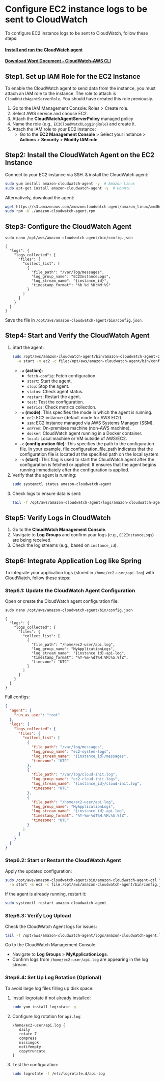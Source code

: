 # Configure EC2 instance logs to be sent to CloudWatch
To configure EC2 instance logs to be sent to CloudWatch, follow these steps:<br/>
#### [Install and run the CloudWatch agent](https://docs.aws.amazon.com/AmazonCloudWatch/latest/monitoring/install-CloudWatch-Agent-commandline-fleet.html)
#### [Download Word Document - CloudWatch-AWS CLI](../diagrams/CloudWatch.pdf)

## Step1. Set up IAM Role for the EC2 Instance
To enable the CloudWatch agent to send data from the instance, you must attach an IAM role to the instance. The role to attach is `CloudWatchAgentServerRole`. You should have created this role previously.
1. Go to the IAM Management Console: Roles > Create role.
2. Select AWS service and choose EC2.
3. Attach the **CloudWatchAgentServerPolicy** managed policy
4. Name the role (e.g., `EC2CloudWatchLoggingRole`) and create it.
5. Attach the IAM role to your EC2 instance:
    - Go to the **EC2 Management Console** > Select your instance > **Actions** > **Security** > **Modify IAM role**.

## Step2: Install the CloudWatch Agent on the EC2 Instance
Connect to your EC2 instance via SSH. & install the CloudWatch agent:
````bash
sudo yum install amazon-cloudwatch-agent -y  # Amazon Linux
sudo apt-get install amazon-cloudwatch-agent -y  # Ubuntu
````
Alternatively, download the agent:
````bash
wget https://s3.amazonaws.com/amazoncloudwatch-agent/amazon_linux/amd64/latest/amazon-cloudwatch-agent.rpm
sudo rpm -U ./amazon-cloudwatch-agent.rpm

````

## Step3: Configure the CloudWatch Agent
````console
sudo nano /opt/aws/amazon-cloudwatch-agent/bin/config.json

{
  "logs": {
    "logs_collected": {
      "files": {
        "collect_list": [
          {
            "file_path": "/var/log/messages",
            "log_group_name": "EC2InstanceLogs",
            "log_stream_name": "{instance_id}",
            "timestamp_format": "%b %d %H:%M:%S"
          }
        ]
      }
    }
  }
}
````
Save the file in `/opt/aws/amazon-cloudwatch-agent/bin/config.json`.

## Step4: Start and Verify the CloudWatch Agent

1. Start the agent:
    ````bash
    sudo /opt/aws/amazon-cloudwatch-agent/bin/amazon-cloudwatch-agent-ctl \
      -a start -m ec2 -c file:/opt/aws/amazon-cloudwatch-agent/bin/config.json -s
    ````
   - `-a` **(action)**: 
     - `fetch-config`: Fetch configuration.
     - `start`: Start the agent.
     - `stop`: Stop the agent.
     - `status`: Check agent status.
     - `restart`: Restart the agent.
     - `test`: Test the configuration.
     - `metrics`: Check metrics collection.
   - `-m` **(mode)**: This specifies the mode in which the agent is running.
     - `ec2`: EC2 instance (default mode for AWS EC2).
     - `ssm`: EC2 instance managed via AWS Systems Manager (SSM).
     - `onPrem`: On-premises machine (non-AWS machine).
     - `docker`: CloudWatch agent running in a Docker container.
     - `local`: Local machine or VM outside of AWS/EC2.
   - `-c` **(configuration file)**: This specifies the path to the configuration file. In your example, file:configuration_file_path indicates that the configuration file is located at the specified path on the local system.
   - `-s` **(start)**: This flag is used to start the CloudWatch agent after the configuration is fetched or applied. It ensures that the agent begins running immediately after the configuration is applied.
2. Verify that the agent is running:
    ````bash
   sudo systemctl status amazon-cloudwatch-agent
   ````
3. Check logs to ensure data is sent:
    ````bash
   tail -f /opt/aws/amazon-cloudwatch-agent/logs/amazon-cloudwatch-agent.log
   ````

## Step5: Verify Logs in CloudWatch
1. Go to the **CloudWatch Management Console**.
2. Navigate to **Log Groups** and confirm your logs (e.g., `EC2InstanceLogs`) are being received.
3. Check the log streams (e.g., based on `instance_id`).

## Step6: Integrate Application Log like Spring
To integrate your application logs (stored in `/home/ec2-user/api.log`) with CloudWatch, follow these steps:

### Step6.1: Update the CloudWatch Agent Configuration
Open or create the CloudWatch agent configuration file:
````console
sudo nano /opt/aws/amazon-cloudwatch-agent/bin/config.json

{
  "logs": {
    "logs_collected": {
      "files": {
        "collect_list": [
          {
            "file_path": "/home/ec2-user/api.log",
            "log_group_name": "MyApplicationLogs",
            "log_stream_name": "{instance_id}-api-log",
            "timestamp_format": "%Y-%m-%dT%H:%M:%S.%fZ",
            "timezone": "UTC"
          }
        ]
      }
    }
  }
}
````
Full configs:
````json
{
  "agent": {
    "run_as_user": "root"
  },
  "logs": {
    "logs_collected": {
      "files": {
        "collect_list": [
          {
            "file_path": "/var/log/messages",
            "log_group_name": "ec2-system-logs",
            "log_stream_name": "{instance_id}/messages",
            "timezone": "UTC"
          },
          {
            "file_path": "/var/log/cloud-init.log",
            "log_group_name": "ec2-cloud-init-logs",
            "log_stream_name": "{instance_id}/cloud-init.log",
            "timezone": "UTC"
          },
          {
            "file_path": "/home/ec2-user/api.log",
            "log_group_name": "MyApplicationLogs",
            "log_stream_name": "{instance_id}-api-log",
            "timestamp_format": "%Y-%m-%dT%H:%M:%S.%fZ",
            "timezone": "UTC"
          }
        ]
      }
    }
  }
}
````

### Step6.2: Start or Restart the CloudWatch Agent
Apply the updated configuration:
````bash
sudo /opt/aws/amazon-cloudwatch-agent/bin/amazon-cloudwatch-agent-ctl \
  -a start -m ec2 -c file:/opt/aws/amazon-cloudwatch-agent/bin/config.json -s
````
If the agent is already running, restart it:
````bash
sudo systemctl restart amazon-cloudwatch-agent
````

### Step6.3: Verify Log Upload
Check the CloudWatch Agent logs for issues:
````bash
tail -f /opt/aws/amazon-cloudwatch-agent/logs/amazon-cloudwatch-agent.log
````
Go to the CloudWatch Management Console:
- Navigate to **Log Groups** > **MyApplicationLogs**.
- Confirm logs from `/home/ec2-user/api.log` are appearing in the log stream.

### Step6.4: Set Up Log Rotation (Optional)
To avoid large log files filling up disk space:
1. Install logrotate if not already installed:
   ````bash
   sudo yum install logrotate -y
   ````
2. Configure log rotation for `api.log`:
   ````text
   /home/ec2-user/api.log {
      daily
      rotate 7
      compress
      missingok
      notifempty
      copytruncate
   }
   ````
3. Test the configuration:
   ````bash
   sudo logrotate -f /etc/logrotate.d/api-log
   ````